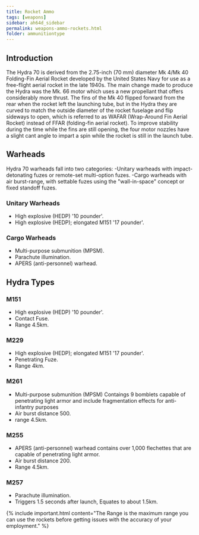 ```yaml
---
title: Rocket Ammo
tags: [weapons]
sidebar: ah64d_sidebar
permalink: weapons-ammo-rockets.html
folder: ammunitiontype
---
```



## Introduction
The Hydra 70 is derived from the 2.75-inch (70 mm) diameter Mk 4/Mk 40 Folding-Fin Aerial Rocket developed by the United States Navy for use as a free-flight aerial rocket in the late 1940s.
The main change made to produce the Hydra was the Mk. 66 motor which uses a new propellant that offers considerably more thrust. The fins of the Mk 40 flipped forward from the rear when the rocket left the launching tube, but in the Hydra they are curved to match the outside diameter of the rocket fuselage and flip sideways to open, which is referred to as WAFAR (Wrap-Around Fin Aerial Rocket) instead of FFAR (folding-fin aerial rocket). To improve stability during the time while the fins are still opening, the four motor nozzles have a slight cant angle to impart a spin while the rocket is still in the launch tube.


## Warheads
Hydra 70 warheads fall into two categories:
-Unitary warheads with impact-detonating fuzes or remote-set multi-option fuzes.
-Cargo warheads with air burst-range, with settable fuzes using the "wall-in-space" concept or fixed standoff fuzes.

### Unitary Warheads
- High explosive (HEDP) '10 pounder'.
- High explosive (HEDP); elongated M151 '17 pounder'.

### Cargo Warheads
- Multi-purpose submunition (MPSM).
- Parachute illumination.
- APERS (anti-personnel) warhead.

## Hydra Types

### M151
- High explosive (HEDP) '10 pounder'.
- Contact Fuse.
- Range 4.5km.

### M229
- High explosive (HEDP); elongated M151 '17 pounder'.
- Penetrating Fuze.
- Range 4km.

### M261
- Multi-purpose submunition (MPSM) Contaings 9 bomblets capable of penetrating light armor and include fragmentation effects for anti-infantry purposes
- Air burst distance 500.
- range 4.5km.

### M255
- APERS (anti-personnel) warhead contains over 1,000 flechettes that are capable of penetrating light armor.
- Air burst distance 200.
- Range 4.5km.

### M257
- Parachute illumination.
- Triggers 1.5 seconds after launch, Equates to about 1.5km.

{% include important.html content="The Range is the maximum range you can use the rockets before getting issues with the accuracy of your employment." %}